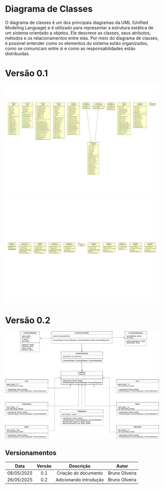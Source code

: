 # Diagrama de Classes

O diagrama de classes é um dos principais diagramas da UML (Unified Modeling Language) e é utilizado para representar a estrutura estática de um sistema orientado a objetos. Ele descreve as classes, seus atributos, métodos e os relacionamentos entre elas.
Por meio do diagrama de classes, é possível entender como os elementos do sistema estão organizados, como se comunicam entre si e como as responsabilidades estão distribuídas.

# Versão 0.1

![Diagrama de Classes 0.1](../images/UMLconversorDeMedidas_pages-to-jpg-0001.jpg)
![Diagrama de Classes 0.1](../images/UMLconversorDeMedidas_pages-to-jpg-0002.jpg)

# Versão 0.2

![Diagrama de Classes 0.2](../images/Diagrama%20de%20Classes.png)

## Versionamentos

|    Data    | Versão |      Descrição       |     Autor      |
| :--------: | :----: | :------------------: | :------------: |
| 08/05/2025 |  0.1   | Criação do documento | Bruno Oliveira |
| 26/05/2025 |  0.2   | Adicionando introdução | Bruno Oliveira |
